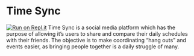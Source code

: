# Time Sync
[![Run on Repl.it](https://repl.it/badge/github/devinfrench/time-sync)](https://repl.it/github/devinfrench/time-sync)
Time Sync is a social media platform which has the purpose of allowing it’s users to share and compare their daily schedules with their friends. The objective is to make coordinating “hang outs” and events easier, as bringing people together is a daily struggle of many.

